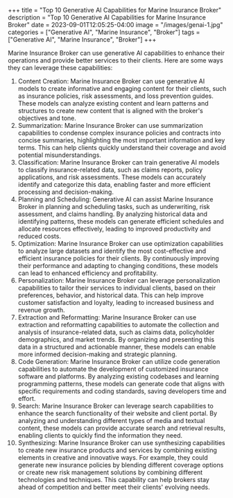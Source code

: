 +++
title = "Top 10 Generative AI Capabilities for Marine Insurance Broker"
description = "Top 10 Generative AI Capabilities for Marine Insurance Broker"
date = 2023-09-01T12:05:25-04:00
image = "/images/genai-1.jpg"
categories = ["Generative AI", "Marine Insurance", "Broker"]
tags = ["Generative AI", "Marine Insurance", "Broker"]
+++

 Marine Insurance Broker can use generative AI capabilities to enhance their operations and provide better services to their clients. Here are some ways they can leverage these capabilities:

1. Content Creation: Marine Insurance Broker can use generative AI models to create informative and engaging content for their clients, such as insurance policies, risk assessments, and loss prevention guides. These models can analyze existing content and learn patterns and structures to create new content that is aligned with the broker's objectives and tone.
2. Summarization: Marine Insurance Broker can use summarization capabilities to condense complex insurance policies and contracts into concise summaries, highlighting the most important information and key terms. This can help clients quickly understand their coverage and avoid potential misunderstandings.
3. Classification: Marine Insurance Broker can train generative AI models to classify insurance-related data, such as claims reports, policy applications, and risk assessments. These models can accurately identify and categorize this data, enabling faster and more efficient processing and decision-making.
4. Planning and Scheduling: Generative AI can assist Marine Insurance Broker in planning and scheduling tasks, such as underwriting, risk assessment, and claims handling. By analyzing historical data and identifying patterns, these models can generate efficient schedules and allocate resources effectively, leading to improved productivity and reduced costs.
5. Optimization: Marine Insurance Broker can use optimization capabilities to analyze large datasets and identify the most cost-effective and efficient insurance policies for their clients. By continuously improving their performance and adapting to changing conditions, these models can lead to enhanced efficiency and profitability.
6. Personalization: Marine Insurance Broker can leverage personalization capabilities to tailor their services to individual clients, based on their preferences, behavior, and historical data. This can help improve customer satisfaction and loyalty, leading to increased business and revenue growth.
7. Extraction and Reformatting: Marine Insurance Broker can use extraction and reformatting capabilities to automate the collection and analysis of insurance-related data, such as claims data, policyholder demographics, and market trends. By organizing and presenting this data in a structured and actionable manner, these models can enable more informed decision-making and strategic planning.
8. Code Generation: Marine Insurance Broker can utilize code generation capabilities to automate the development of customized insurance software and platforms. By analyzing existing codebases and learning programming patterns, these models can generate code that aligns with specific requirements and coding standards, saving developers time and effort.
9. Search: Marine Insurance Broker can leverage search capabilities to enhance the search functionality of their website and client portal. By analyzing and understanding different types of media and textual content, these models can provide accurate search and retrieval results, enabling clients to quickly find the information they need.
10. Synthesizing: Marine Insurance Broker can use synthesizing capabilities to create new insurance products and services by combining existing elements in creative and innovative ways. For example, they could generate new insurance policies by blending different coverage options or create new risk management solutions by combining different technologies and techniques. This capability can help brokers stay ahead of competition and better meet their clients' evolving needs.